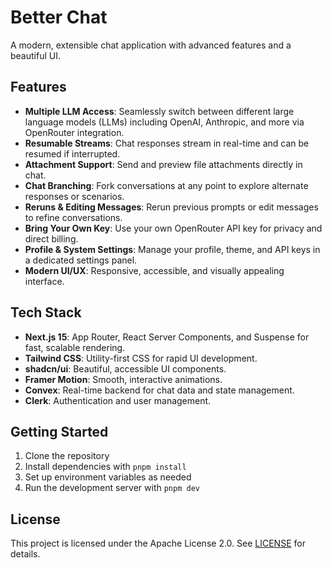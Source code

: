 # Better Chat

A modern, extensible chat application with advanced features and a beautiful UI.

## Features

- **Multiple LLM Access**: Seamlessly switch between different large language models (LLMs) including OpenAI, Anthropic, and more via OpenRouter integration.
- **Resumable Streams**: Chat responses stream in real-time and can be resumed if interrupted.
- **Attachment Support**: Send and preview file attachments directly in chat.
- **Chat Branching**: Fork conversations at any point to explore alternate responses or scenarios.
- **Reruns & Editing Messages**: Rerun previous prompts or edit messages to refine conversations.
- **Bring Your Own Key**: Use your own OpenRouter API key for privacy and direct billing.
- **Profile & System Settings**: Manage your profile, theme, and API keys in a dedicated settings panel.
- **Modern UI/UX**: Responsive, accessible, and visually appealing interface.

## Tech Stack

- **Next.js 15**: App Router, React Server Components, and Suspense for fast, scalable rendering.
- **Tailwind CSS**: Utility-first CSS for rapid UI development.
- **shadcn/ui**: Beautiful, accessible UI components.
- **Framer Motion**: Smooth, interactive animations.
- **Convex**: Real-time backend for chat data and state management.
- **Clerk**: Authentication and user management.

## Getting Started

1. Clone the repository
2. Install dependencies with `pnpm install`
3. Set up environment variables as needed
4. Run the development server with `pnpm dev`

## License

This project is licensed under the Apache License 2.0. See [LICENSE](./LICENSE) for details.
